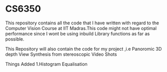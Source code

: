 # CS6350
This repository contains all the code that I have written with regard to the Computer Vision Course at IIT Madras.This code might not have optimal performance since I wont be using inbuild Library functions as far as possible.

This Repository will also contain the code for my project ,i.e Panoromic 3D depth View Synthesis from stereoscopic Video Shots

Things Added 
1.Histogram Equalisation 
